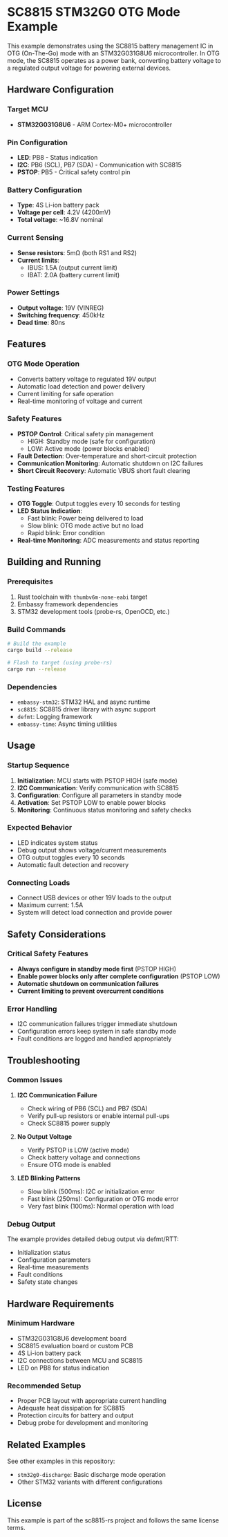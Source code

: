 # SC8815 STM32G0 OTG Mode Example

This example demonstrates using the SC8815 battery management IC in OTG (On-The-Go) mode with an STM32G031G8U6 microcontroller. In OTG mode, the SC8815 operates as a power bank, converting battery voltage to a regulated output voltage for powering external devices.

## Hardware Configuration

### Target MCU

- **STM32G031G8U6** - ARM Cortex-M0+ microcontroller

### Pin Configuration

- **LED**: PB8 - Status indication
- **I2C**: PB6 (SCL), PB7 (SDA) - Communication with SC8815
- **PSTOP**: PB5 - Critical safety control pin

### Battery Configuration

- **Type**: 4S Li-ion battery pack
- **Voltage per cell**: 4.2V (4200mV)
- **Total voltage**: ~16.8V nominal

### Current Sensing

- **Sense resistors**: 5mΩ (both RS1 and RS2)
- **Current limits**:
  - IBUS: 1.5A (output current limit)
  - IBAT: 2.0A (battery current limit)

### Power Settings

- **Output voltage**: 19V (VINREG)
- **Switching frequency**: 450kHz
- **Dead time**: 80ns

## Features

### OTG Mode Operation

- Converts battery voltage to regulated 19V output
- Automatic load detection and power delivery
- Current limiting for safe operation
- Real-time monitoring of voltage and current

### Safety Features

- **PSTOP Control**: Critical safety pin management
  - HIGH: Standby mode (safe for configuration)
  - LOW: Active mode (power blocks enabled)
- **Fault Detection**: Over-temperature and short-circuit protection
- **Communication Monitoring**: Automatic shutdown on I2C failures
- **Short Circuit Recovery**: Automatic VBUS short fault clearing

### Testing Features

- **OTG Toggle**: Output toggles every 10 seconds for testing
- **LED Status Indication**:
  - Fast blink: Power being delivered to load
  - Slow blink: OTG mode active but no load
  - Rapid blink: Error condition
- **Real-time Monitoring**: ADC measurements and status reporting

## Building and Running

### Prerequisites

1. Rust toolchain with `thumbv6m-none-eabi` target
2. Embassy framework dependencies
3. STM32 development tools (probe-rs, OpenOCD, etc.)

### Build Commands

```bash
# Build the example
cargo build --release

# Flash to target (using probe-rs)
cargo run --release
```

### Dependencies

- `embassy-stm32`: STM32 HAL and async runtime
- `sc8815`: SC8815 driver library with async support
- `defmt`: Logging framework
- `embassy-time`: Async timing utilities

## Usage

### Startup Sequence

1. **Initialization**: MCU starts with PSTOP HIGH (safe mode)
2. **I2C Communication**: Verify communication with SC8815
3. **Configuration**: Configure all parameters in standby mode
4. **Activation**: Set PSTOP LOW to enable power blocks
5. **Monitoring**: Continuous status monitoring and safety checks

### Expected Behavior

- LED indicates system status
- Debug output shows voltage/current measurements
- OTG output toggles every 10 seconds
- Automatic fault detection and recovery

### Connecting Loads

- Connect USB devices or other 19V loads to the output
- Maximum current: 1.5A
- System will detect load connection and provide power

## Safety Considerations

### Critical Safety Features

- **Always configure in standby mode first** (PSTOP HIGH)
- **Enable power blocks only after complete configuration** (PSTOP LOW)
- **Automatic shutdown on communication failures**
- **Current limiting to prevent overcurrent conditions**

### Error Handling

- I2C communication failures trigger immediate shutdown
- Configuration errors keep system in safe standby mode
- Fault conditions are logged and handled appropriately

## Troubleshooting

### Common Issues

1. **I2C Communication Failure**
   - Check wiring of PB6 (SCL) and PB7 (SDA)
   - Verify pull-up resistors or enable internal pull-ups
   - Check SC8815 power supply

2. **No Output Voltage**
   - Verify PSTOP is LOW (active mode)
   - Check battery voltage and connections
   - Ensure OTG mode is enabled

3. **LED Blinking Patterns**
   - Slow blink (500ms): I2C or initialization error
   - Fast blink (250ms): Configuration or OTG mode error
   - Very fast blink (100ms): Normal operation with load

### Debug Output

The example provides detailed debug output via defmt/RTT:

- Initialization status
- Configuration parameters
- Real-time measurements
- Fault conditions
- Safety state changes

## Hardware Requirements

### Minimum Hardware

- STM32G031G8U6 development board
- SC8815 evaluation board or custom PCB
- 4S Li-ion battery pack
- I2C connections between MCU and SC8815
- LED on PB8 for status indication

### Recommended Setup

- Proper PCB layout with appropriate current handling
- Adequate heat dissipation for SC8815
- Protection circuits for battery and output
- Debug probe for development and monitoring

## Related Examples

See other examples in this repository:

- `stm32g0-discharge`: Basic discharge mode operation
- Other STM32 variants with different configurations

## License

This example is part of the sc8815-rs project and follows the same license terms.
